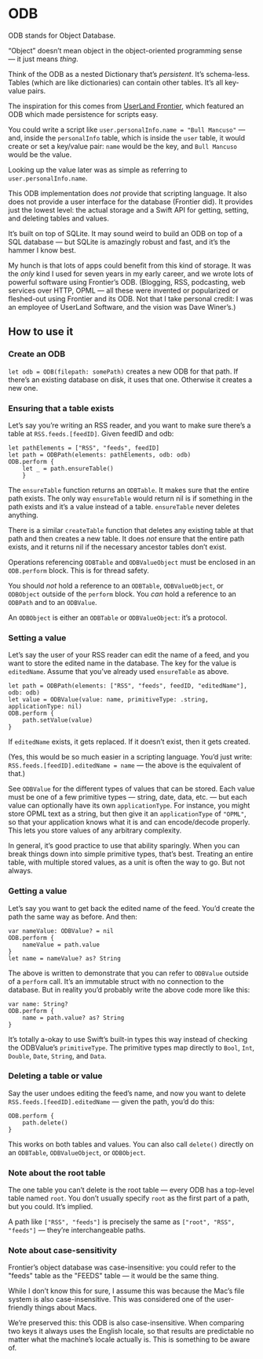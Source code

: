 # ODB

ODB stands for Object Database.

“Object” doesn’t mean object in the object-oriented programming sense — it just means *thing*.

Think of the ODB as a nested Dictionary that’s *persistent*. It’s schema-less. Tables (which are like dictionaries) can contain other tables. It’s all key-value pairs.

The inspiration for this comes from [UserLand Frontier](http://frontier.userland.com/), which featured an ODB which made persistence for scripts easy.

You could write a script like `user.personalInfo.name = "Bull Mancuso"` — and, inside the `personalInfo` table, which is inside the `user` table, it would create or set a key/value pair: `name` would be the key, and `Bull Mancuso` would be the value.

Looking up the value later was as simple as referring to `user.personalInfo.name`.

This ODB implementation does *not* provide that scripting language. It also does not provide a user interface for the database (Frontier did). It provides just the lowest level: the actual storage and a Swift API for getting, setting, and deleting tables and values.

It’s built on top of SQLite. It may sound weird to build an ODB on top of a SQL database — but SQLite is amazingly robust and fast, and it’s the hammer I know best.

My hunch is that lots of apps could benefit from this kind of storage. It was the *only* kind I used for seven years in my early career, and we wrote lots of powerful software using Frontier’s ODB. (Blogging, RSS, podcasting, web services over HTTP, OPML — all these were invented or popularized or fleshed-out using Frontier and its ODB. Not that I take personal credit: I was an employee of UserLand Software, and the vision was Dave Winer’s.)

## How to use it

### Create an ODB

`let odb = ODB(filepath: somePath)` creates a new ODB for that path. If there’s an existing database on disk, it uses that one. Otherwise it creates a new one.

### Ensuring that a table exists

Let’s say you’re writing an RSS reader, and you want to make sure there’s a table at `RSS.feeds.[feedID]`. Given feedID and odb:

	let pathElements = ["RSS", "feeds", feedID]
	let path = ODBPath(elements: pathElements, odb: odb)
	ODB.perform {
		let _ = path.ensureTable()
		}

The `ensureTable` function returns an `ODBTable`. It makes sure that the entire path exists. The only way `ensureTable` would return nil is if something in the path exists and it’s a value instead of a table. `ensureTable` never deletes anything. 

There is a similar `createTable` function that deletes any existing table at that path and then creates a new table. It does *not* ensure that the entire path exists, and it returns nil if the necessary ancestor tables don’t exist.

Operations referencing `ODBTable` and `ODBValueObject` must be enclosed in an `ODB.perform` block. This is for thread safety.

You should *not* hold a reference to an `ODBTable`, `ODBValueObject`, or `ODBObject` outside of the `perform` block. You *can* hold a reference to an `ODBPath` and to an `ODBValue`.

An `ODBObject` is either an `ODBTable` or `ODBValueObject`: it’s a protocol.

### Setting a value

Let’s say the user of your RSS reader can edit the name of a feed, and you want to store the edited name in the database. The key for the value is `editedName`. Assume that you’ve already used `ensureTable` as above.

	let path = ODBPath(elements: ["RSS", "feeds", feedID, "editedName"], odb: odb)
	let value = ODBValue(value: name, primitiveType: .string, applicationType: nil)
	ODB.perform {
		path.setValue(value)
	}

If `editedName` exists, it gets replaced. If it doesn’t exist, then it gets created.

(Yes, this would be so much easier in a scripting language. You’d just write: `RSS.feeds.[feedID].editedName = name` — the above is the equivalent of that.)

See `ODBValue` for the different types of values that can be stored. Each value must be one of a few primitive types — string, date, data, etc. — but each value can optionally have its own `applicationType`. For instance, you might store OPML text as a string, but then give it an `applicationType` of `"OPML"`, so that your application knows what it is and can encode/decode properly. This lets you store values of any arbitrary complexity.

In general, it’s good practice to use that ability sparingly. When you can break things down into simple primitive types, that’s best. Treating an entire table, with multiple stored values, as a unit is often the way to go. But not always.

### Getting a value

Let’s say you want to get back the edited name of the feed. You’d create the path the same way as before. And then:

	var nameValue: ODBValue? = nil
	ODB.perform {
		nameValue = path.value
	}
	let name = nameValue? as? String

The above is written to demonstrate that you can refer to `ODBValue` outside of a `perform` call. It’s an immutable struct with no connection to the database. But in reality you’d probably write the above code more like this:

	var name: String?
	ODB.perform {
		name = path.value? as? String
	}

It’s totally a-okay to use Swift’s built-in types this way instead of checking the ODBValue’s `primitiveType`. The primitive types map directly to `Bool`, `Int`, `Double`, `Date`, `String`, and `Data`.

### Deleting a table or value

Say the user undoes editing the feed’s name, and now you want to delete `RSS.feeds.[feedID].editedName` — given the path, you’d do this:

	ODB.perform {
		path.delete()
	}

This works on both tables and values. You can also call `delete()`  directly on an `ODBTable`, `ODBValueObject`, or `ODBObject`.

### Note about the root table

The one table you can’t delete is the root table — every ODB has a top-level table named `root`. You don’t usually specify `root` as the first part of a path, but you could. It’s implied.

A path like `["RSS", "feeds"]` is precisely the same as `["root", "RSS", "feeds"]` — they’re interchangeable paths.

### Note about case-sensitivity

Frontier’s object database was case-insensitive: you could refer to the "feeds" table as the "FEEDS" table — it would be the same thing.

While I don’t know this for sure, I assume this was because the Mac’s file system is also case-insensitive. This was considered one of the user-friendly things about Macs.

We’re preserved this: this ODB is also case-insensitive. When comparing two keys it always uses the English locale, so that results are predictable no matter what the machine’s locale actually is. This is something to be aware of.







